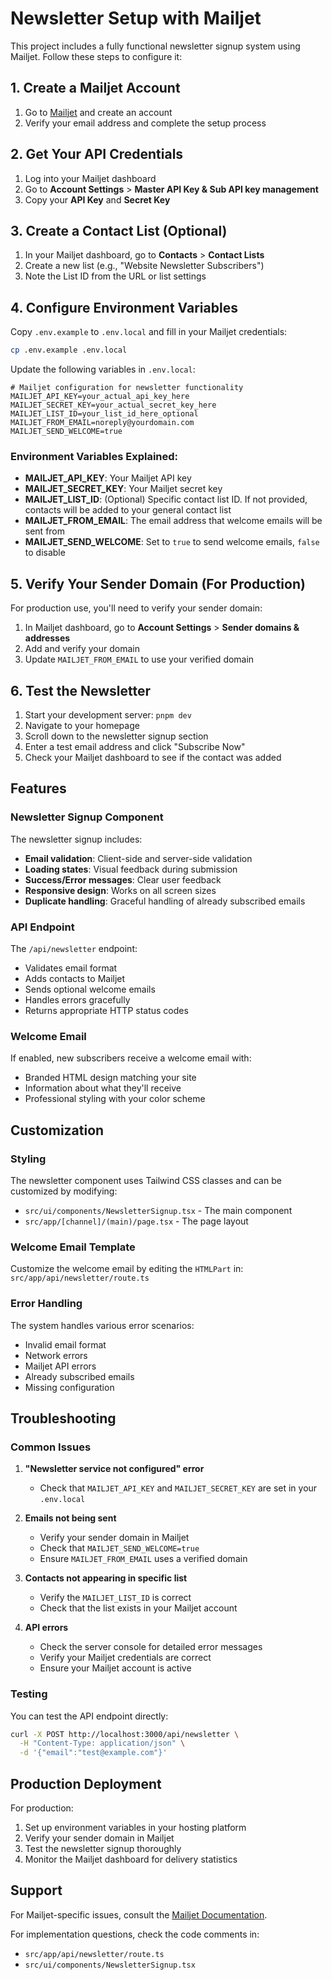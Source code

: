 # Newsletter Setup with Mailjet

This project includes a fully functional newsletter signup system using Mailjet. Follow these steps to configure it:

## 1. Create a Mailjet Account

1. Go to [Mailjet](https://www.mailjet.com/) and create an account
2. Verify your email address and complete the setup process

## 2. Get Your API Credentials

1. Log into your Mailjet dashboard
2. Go to **Account Settings** > **Master API Key & Sub API key management**
3. Copy your **API Key** and **Secret Key**

## 3. Create a Contact List (Optional)

1. In your Mailjet dashboard, go to **Contacts** > **Contact Lists**
2. Create a new list (e.g., "Website Newsletter Subscribers")
3. Note the List ID from the URL or list settings

## 4. Configure Environment Variables

Copy `.env.example` to `.env.local` and fill in your Mailjet credentials:

```bash
cp .env.example .env.local
```

Update the following variables in `.env.local`:

```env
# Mailjet configuration for newsletter functionality
MAILJET_API_KEY=your_actual_api_key_here
MAILJET_SECRET_KEY=your_actual_secret_key_here
MAILJET_LIST_ID=your_list_id_here_optional
MAILJET_FROM_EMAIL=noreply@yourdomain.com
MAILJET_SEND_WELCOME=true
```

### Environment Variables Explained:

- **MAILJET_API_KEY**: Your Mailjet API key
- **MAILJET_SECRET_KEY**: Your Mailjet secret key
- **MAILJET_LIST_ID**: (Optional) Specific contact list ID. If not provided, contacts will be added to your general contact list
- **MAILJET_FROM_EMAIL**: The email address that welcome emails will be sent from
- **MAILJET_SEND_WELCOME**: Set to `true` to send welcome emails, `false` to disable

## 5. Verify Your Sender Domain (For Production)

For production use, you'll need to verify your sender domain:

1. In Mailjet dashboard, go to **Account Settings** > **Sender domains & addresses**
2. Add and verify your domain
3. Update `MAILJET_FROM_EMAIL` to use your verified domain

## 6. Test the Newsletter

1. Start your development server: `pnpm dev`
2. Navigate to your homepage
3. Scroll down to the newsletter signup section
4. Enter a test email address and click "Subscribe Now"
5. Check your Mailjet dashboard to see if the contact was added

## Features

### Newsletter Signup Component

The newsletter signup includes:

- **Email validation**: Client-side and server-side validation
- **Loading states**: Visual feedback during submission
- **Success/Error messages**: Clear user feedback
- **Responsive design**: Works on all screen sizes
- **Duplicate handling**: Graceful handling of already subscribed emails

### API Endpoint

The `/api/newsletter` endpoint:

- Validates email format
- Adds contacts to Mailjet
- Sends optional welcome emails
- Handles errors gracefully
- Returns appropriate HTTP status codes

### Welcome Email

If enabled, new subscribers receive a welcome email with:

- Branded HTML design matching your site
- Information about what they'll receive
- Professional styling with your color scheme

## Customization

### Styling

The newsletter component uses Tailwind CSS classes and can be customized by modifying:

- `src/ui/components/NewsletterSignup.tsx` - The main component
- `src/app/[channel]/(main)/page.tsx` - The page layout

### Welcome Email Template

Customize the welcome email by editing the `HTMLPart` in:
`src/app/api/newsletter/route.ts`

### Error Handling

The system handles various error scenarios:

- Invalid email format
- Network errors
- Mailjet API errors
- Already subscribed emails
- Missing configuration

## Troubleshooting

### Common Issues

1. **"Newsletter service not configured" error**

   - Check that `MAILJET_API_KEY` and `MAILJET_SECRET_KEY` are set in your `.env.local`

2. **Emails not being sent**

   - Verify your sender domain in Mailjet
   - Check that `MAILJET_SEND_WELCOME=true`
   - Ensure `MAILJET_FROM_EMAIL` uses a verified domain

3. **Contacts not appearing in specific list**

   - Verify the `MAILJET_LIST_ID` is correct
   - Check that the list exists in your Mailjet account

4. **API errors**
   - Check the server console for detailed error messages
   - Verify your Mailjet credentials are correct
   - Ensure your Mailjet account is active

### Testing

You can test the API endpoint directly:

```bash
curl -X POST http://localhost:3000/api/newsletter \
  -H "Content-Type: application/json" \
  -d '{"email":"test@example.com"}'
```

## Production Deployment

For production:

1. Set up environment variables in your hosting platform
2. Verify your sender domain in Mailjet
3. Test the newsletter signup thoroughly
4. Monitor the Mailjet dashboard for delivery statistics

## Support

For Mailjet-specific issues, consult the [Mailjet Documentation](https://dev.mailjet.com/).

For implementation questions, check the code comments in:

- `src/app/api/newsletter/route.ts`
- `src/ui/components/NewsletterSignup.tsx`
